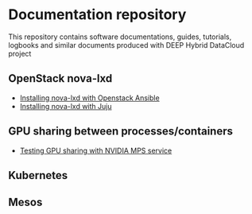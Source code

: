 # Documentation repository
This repository contains software documentations, guides, tutorials, logbooks and similar documents produced with DEEP Hybrid DataCloud project

## OpenStack nova-lxd
* [Installing nova-lxd with Openstack Ansible](https://github.com/indigo-dc/deep-docs/blob/master/docs/nova-lxd-ansible.md)
* [Installing nova-lxd with Juju](https://github.com/indigo-dc/deep-docs/blob/master/docs/nova-lxd-juju.md)

## GPU sharing between processes/containers
* [Testing GPU sharing with NVIDIA MPS service](https://github.com/indigo-dc/deep-docs/blob/master/docs/GPU-sharing-with-MPS.md)

## Kubernetes


## Mesos

